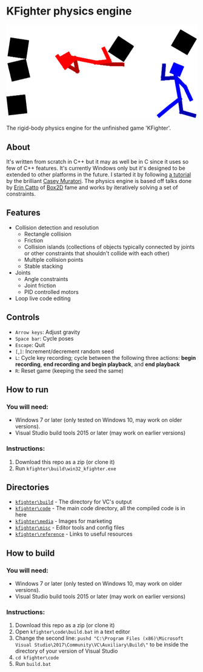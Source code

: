 # KFighter physics engine

![KFighter screenshot](https://github.com/cdo256/kfighter-physics-engine/raw/master/kfighter/media/screenshot2.png "KFighter screenshot")

The rigid-body physics engine for the unfinished game 'KFighter'.

## About

It's written from scratch in C++ but it may as well be in C since it uses so few of C++ features. It's currently Windows only but it's designed to be extended to other platforms in the future. I started it by following [a tutorial](https://handmadehero.org/) by the brilliant [Casey Muratori](https://mollyrocket.com/casey/about.html). The physics engine is based off talks done by [Erin Catto](https://github.com/erincatto) of [Box2D](http://box2d.org/) fame and works by iteratively solving a set of constraints.

## Features

- Collision detection and resolution
  - Rectangle collision
  - Friction
  - Collision islands (collections of objects typically connected by joints or other constraints that shouldn't collide with each other)
  - Multiple collision points
  - Stable stacking
- Joints
  - Angle constraints
  - Joint friction
  - PID controlled motors
- Loop live code editing

## Controls

- `Arrow keys`: Adjust gravity
- `Space bar`: Cycle poses
- `Escape`: Quit
- `[`,`]`: Increment/decrement random seed
- `L`: Cycle key recording; cycle between the following three actions: __begin recording__, __end recording and begin playback__, and __end playback__
- `R`: Reset game (keeping the seed the same)

## How to run

### You will need:

- Windows 7 or later (only tested on Windows 10, may work on older versions).
- Visual Studio build tools 2015 or later (may work on  earlier versions)

### Instructions:

1. Download this repo as a zip (or clone it)
2. Run `kfighter\build\win32_kfighter.exe`

## Directories

- [`kfighter\build`](https://github.com/cdo256/kfighter-physics-engine/tree/master/kfighter/build) - The directory for VC's output
- [`kfighter\code`](https://github.com/cdo256/kfighter-physics-engine/tree/master/kfighter/code) - The main code directory, all the compiled code is in here
- [`kfighter\media`](https://github.com/cdo256/kfighter-physics-engine/tree/master/kfighter/media) - Images for marketing
- [`kfighter\misc`](https://github.com/cdo256/kfighter-physics-engine/tree/master/kfighter/misc) - Editor tools and config files
- [`kfighter\reference`](https://github.com/cdo256/kfighter-physics-engine/tree/master/kfighter/reference) - Links to useful resources

## How to build

### You will need:

- Windows 7 or later (only tested on Windows 10, may work on older versions).
- Visual Studio build tools 2015 or later (may work on  earlier versions)

### Instructions:

1. Download this repo as a zip (or clone it)
2. Open `kfighter\code\build.bat` in a text editor
3. Change the second line: `pushd "C:\Program Files (x86)\Microsoft Visual Studio\2017\Community\VC\Auxiliary\Build\"` to be inside the directory of your version of Visual Studio
4. `cd kfighter\code`
5. Run `build.bat`
